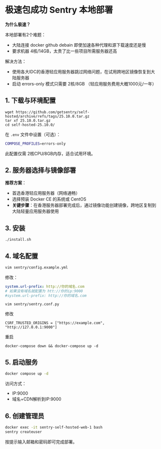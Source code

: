 # 极速包成功 Sentry 本地部署

**为什么极速？**

本地部署有2个难题：

- 大陆连接 docker github debain 即使加速各种代理和源下载速度还是慢
- 要求机器 4核/14GB，太贵了比一些项目所需服务器还高

解决方法：

- 使用各大IDC的香港轻应用服务器跳过网络问题，在试用跨地区镜像恢复到大陆服务器
- 启动 errors-only 模式只需要 2核/8GB （轻应用服务费用大概1000元/一年）


## 1. 下载与环境配置
```
wget https://github.com/getsentry/self-hosted/archive/refs/tags/25.10.0.tar.gz
tar xf 25.10.0.tar.gz
cd self-hosted-25.10.0/
```

在 `.env` 文件中设置（可选）：
```bash
COMPOSE_PROFILES=errors-only
```
此配置仅需 2核CPU/8GB内存，适合试用环境。

## 2. 服务器选择与镜像部署
**推荐方案**：
- 首选香港轻应用服务器（网络通畅）
- 选择预装 Docker CE 的系统或 CentOS
- **关键步骤**：在香港服务器部署完成后，通过镜像功能创建镜像，跨地区复制到大陆轻量应用服务器使用

## 3. 安装
```bash
./install.sh
```

## 4. 域名配置
```bash
vim sentry/config.example.yml
```
修改：
```yaml
system.url-prefix: http://你的域名.com
# 如果没有域名就配置为 htt://你的ip:9000
#system.url-prefix: http://你的域名.com
```
```
vim sentry/sentry.conf.py
```
修改
```
CSRF_TRUSTED_ORIGINS = ["https://example.com", "http://127.0.0.1:9000"]
```

重启

```
docker-compose down && docker-compose up -d
```

## 5. 启动服务
```bash
docker compose up -d
```
访问方式：
- IP:9000
- 域名+CDN解析到IP:9000

## 6. 创建管理员
```bash
docker exec -it sentry-self-hosted-web-1 bash
sentry createuser
```
按提示输入邮箱和密码即可完成部署。
